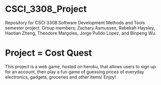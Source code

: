 # CSCI_3308_Project
Repository for CSCI 3308 Software Development Methods and Tools semester project. Group members; Zachary Asmussen, Rebekah Haysley, Haotian Zheng, Theodore Margoles, Jorge Pulido Lopez, and Binpeng Wu.

# Project = Cost Quest
This project is a web game, hosted on heroku, that allows users to sign up for an account, then play a fun game of guessing prices of everyday electronics, gadgets, groceries and other items! Enjoy!
